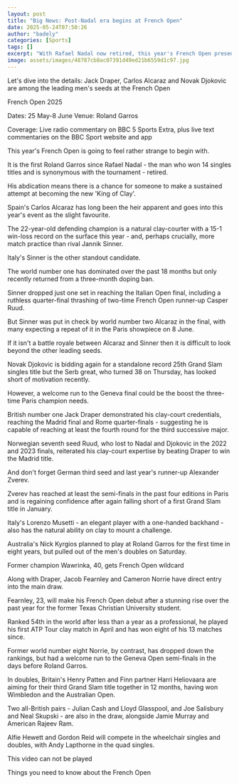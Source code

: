 ```yaml
---
layout: post
title: "Big News: Post-Nadal era begins at French Open"
date: 2025-05-24T07:50:26
author: "badely"
categories: [Sports]
tags: []
excerpt: "With Rafael Nadal now retired, this year's French Open presents the chance for a new 'King of Clay' to emerge."
image: assets/images/48787cb8ac07391d49ed21b6559d1c97.jpg
---
```


Let's dive into the details: Jack Draper, Carlos Alcaraz and Novak Djokovic are among the leading men's seeds at the French Open

French Open 2025

Dates: 25 May-8 June Venue: Roland Garros

Coverage: Live radio commentary on BBC 5 Sports Extra, plus live text commentaries on the BBC Sport website and app

This year's French Open is going to feel rather strange to begin with.

It is the first Roland Garros since Rafael Nadal - the man who won 14 singles titles and is synonymous with the tournament - retired.

His abdication means there is a chance for someone to make a sustained attempt at becoming the new 'King of Clay'.

Spain's Carlos Alcaraz has long been the heir apparent and goes into this year's event as the slight favourite.

The 22-year-old defending champion is a natural clay-courter with a 15-1 win-loss record on the surface this year - and, perhaps crucially, more match practice than rival Jannik Sinner.

Italy's Sinner is the other standout candidate.

The world number one has dominated over the past 18 months but only recently returned from a three-month doping ban.

Sinner dropped just one set in reaching the Italian Open final, including a ruthless quarter-final thrashing of two-time French Open runner-up Casper Ruud.

But Sinner was put in check by world number two Alcaraz in the final, with many expecting a repeat of it in the Paris showpiece on 8 June.

If it isn't a battle royale between Alcaraz and Sinner then it is difficult to look beyond the other leading seeds.

Novak Djokovic is bidding again for a standalone record 25th Grand Slam singles title but the Serb great, who turned 38 on Thursday, has looked short of motivation recently.

However, a welcome run to the Geneva final could be the boost the three-time Paris champion needs.

British number one Jack Draper demonstrated his clay-court credentials, reaching the Madrid final and Rome quarter-finals - suggesting he is capable of reaching at least the fourth round for the third successive major.

Norwegian seventh seed Ruud, who lost to Nadal and Djokovic in the 2022 and 2023 finals, reiterated his clay-court expertise by beating Draper to win the Madrid title.

And don't forget German third seed and last year's runner-up Alexander Zverev. 

Zverev has reached at least the semi-finals in the past four editions in Paris and is regaining confidence after again falling short of a first Grand Slam title in January.

Italy's Lorenzo Musetti - an elegant player with a one-handed backhand - also has the natural ability on clay to mount a challenge.

Australia's Nick Kyrgios planned to play at Roland Garros for the first time in eight years, but pulled out of the men's doubles on Saturday.

Former champion Wawrinka, 40, gets French Open wildcard

Along with Draper, Jacob Fearnley and Cameron Norrie have direct entry into the main draw.

Fearnley, 23, will make his French Open debut after a stunning rise over the past year for the former Texas Christian University student.

Ranked 54th in the world after less than a year as a professional, he played his first ATP Tour clay match in April and has won eight of his 13 matches since.

Former world number eight Norrie, by contrast, has dropped down the rankings, but had a welcome run to the Geneva Open semi-finals in the days before Roland Garros. 

In doubles, Britain's Henry Patten and Finn partner Harri Heliovaara are aiming for their third Grand Slam title together in 12 months, having won Wimbledon and the Australian Open.

Two all-British pairs - Julian Cash and Lloyd Glasspool, and Joe Salisbury and Neal Skupski - are also in the draw, alongside Jamie Murray and American Rajeev Ram.

Alfie Hewett and Gordon Reid will compete in the wheelchair singles and doubles, with Andy Lapthorne in the quad singles.

This video can not be played

Things you need to know about the French Open

